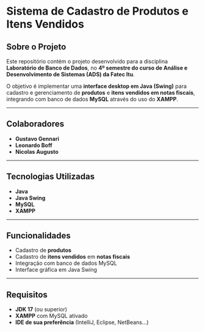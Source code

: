 # Sistema de Cadastro de Produtos e Itens Vendidos

## Sobre o Projeto
Este repositório contém o projeto desenvolvido para a disciplina **Laboratório de Banco de Dados**, no **4º semestre do curso de Análise e Desenvolvimento de Sistemas (ADS) da Fatec Itu**.  

O objetivo é implementar uma **interface desktop em Java (Swing)** para cadastro e gerenciamento de **produtos** e **itens vendidos em notas fiscais**, integrando com banco de dados **MySQL** através do uso do **XAMPP**.

---

##  Colaboradores
- **Gustavo Gennari**  
- **Leonardo Boff**  
- **Nicolas Augusto**

---

##  Tecnologias Utilizadas
- **Java**  
- **Java Swing**  
- **MySQL**  
- **XAMPP**  

---

##  Funcionalidades
- Cadastro de **produtos**  
- Cadastro de **itens vendidos** em **notas fiscais**  
- Integração com banco de dados MySQL  
- Interface gráfica em Java Swing  

---

##  Requisitos
- **JDK 17** (ou superior)  
- **XAMPP** com MySQL ativado  
- **IDE de sua preferência** (IntelliJ, Eclipse, NetBeans...)

  
